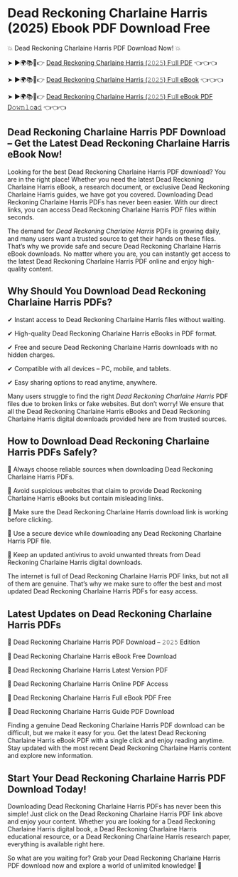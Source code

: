 # Dead Reckoning Charlaine Harris (2025) Ebook PDF Download Free

💥 Dead Reckoning Charlaine Harris PDF Download Now! 💥

➤ ►🌍📚📱👉 [Dead Reckoning Charlaine Harris (𝟸𝟶𝟸𝟻) F𝚞ll PDF](https://getpdf.xyz/dead-reckoning-charlaine-harris) 👈👈👈


➤ ►🌍📚📱👉 [Dead Reckoning Charlaine Harris (𝟸𝟶𝟸𝟻) F𝚞ll eBook](https://getpdf.xyz/dead-reckoning-charlaine-harris) 👈👈👈


➤ ►🌍📚📱👉 [Dead Reckoning Charlaine Harris (𝟸𝟶𝟸𝟻) F𝚞ll eBook PDF D𝚘𝚠𝚗𝚕𝚘a𝚍](https://getpdf.xyz/dead-reckoning-charlaine-harris) 👈👈👈


## Dead Reckoning Charlaine Harris PDF Download – Get the Latest Dead Reckoning Charlaine Harris eBook Now!

Looking for the best Dead Reckoning Charlaine Harris PDF download? You are in the right place! Whether you need the latest Dead Reckoning Charlaine Harris eBook, a research document, or exclusive Dead Reckoning Charlaine Harris guides, we have got you covered. Downloading Dead Reckoning Charlaine Harris PDFs has never been easier. With our direct links, you can access Dead Reckoning Charlaine Harris PDF files within seconds.

The demand for *Dead Reckoning Charlaine Harris* PDFs is growing daily, and many users want a trusted source to get their hands on these files. That’s why we provide safe and secure Dead Reckoning Charlaine Harris eBook downloads. No matter where you are, you can instantly get access to the latest Dead Reckoning Charlaine Harris PDF online and enjoy high-quality content.

## Why Should You Download Dead Reckoning Charlaine Harris PDFs?

✔ Instant access to Dead Reckoning Charlaine Harris files without waiting.

✔ High-quality Dead Reckoning Charlaine Harris eBooks in PDF format.

✔ Free and secure Dead Reckoning Charlaine Harris downloads with no hidden charges.

✔ Compatible with all devices – PC, mobile, and tablets.

✔ Easy sharing options to read anytime, anywhere.

Many users struggle to find the right *Dead Reckoning Charlaine Harris* PDF files due to broken links or fake websites. But don’t worry! We ensure that all the Dead Reckoning Charlaine Harris eBooks and Dead Reckoning Charlaine Harris digital downloads provided here are from trusted sources.

## How to Download Dead Reckoning Charlaine Harris PDFs Safely?

📌 Always choose reliable sources when downloading Dead Reckoning Charlaine Harris PDFs.

📌 Avoid suspicious websites that claim to provide Dead Reckoning Charlaine Harris eBooks but contain misleading links.

📌 Make sure the Dead Reckoning Charlaine Harris download link is working before clicking.

📌 Use a secure device while downloading any Dead Reckoning Charlaine Harris PDF file.

📌 Keep an updated antivirus to avoid unwanted threats from Dead Reckoning Charlaine Harris digital downloads.

The internet is full of Dead Reckoning Charlaine Harris PDF links, but not all of them are genuine. That’s why we make sure to offer the best and most updated Dead Reckoning Charlaine Harris PDFs for easy access.

## Latest Updates on Dead Reckoning Charlaine Harris PDFs

🔹 Dead Reckoning Charlaine Harris PDF Download – 𝟸𝟶𝟸𝟻 Edition

🔹 Dead Reckoning Charlaine Harris eBook Free Download

🔹 Dead Reckoning Charlaine Harris Latest Version PDF

🔹 Dead Reckoning Charlaine Harris Online PDF Access

🔹 Dead Reckoning Charlaine Harris Full eBook PDF Free

🔹 Dead Reckoning Charlaine Harris Guide PDF Download

Finding a genuine Dead Reckoning Charlaine Harris PDF download can be difficult, but we make it easy for you. Get the latest Dead Reckoning Charlaine Harris eBook PDF with a single click and enjoy reading anytime. Stay updated with the most recent Dead Reckoning Charlaine Harris content and explore new information.

## Start Your Dead Reckoning Charlaine Harris PDF Download Today!

Downloading Dead Reckoning Charlaine Harris PDFs has never been this simple! Just click on the Dead Reckoning Charlaine Harris PDF link above and enjoy your content. Whether you are looking for a Dead Reckoning Charlaine Harris digital book, a Dead Reckoning Charlaine Harris educational resource, or a Dead Reckoning Charlaine Harris research paper, everything is available right here.

So what are you waiting for? Grab your Dead Reckoning Charlaine Harris PDF download now and explore a world of unlimited knowledge! 🚀